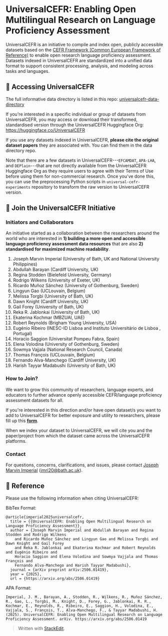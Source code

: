 # UniversalCEFR: Enabling Open Multilingual Research on Language Proficiency Assessment

UniversalCEFR is an initiative to compile and index open, publicly accessible datasets based on the [CEFR Framework (Common European Framework of Reference)](https://www.coe.int/en/web/common-european-framework-reference-languages/level-descriptions) to enable open research language proficiency assessment. Datasets indexed in UniversalCEFR are standardized into a unified data format to support consistent processing, analysis, and modeling across tasks and languages.

## :closed_book: Accessing UniversalCEFR 

The full informative data directory is listed in this repo: [universalcefr-data-directory](https://github.com/UniversalCEFR/universalcefr-data-directory)

If you're interested in a specific individual or group of datasets from UniversalCEFR, you may access or download their transformed, standardised version through the UniversalCEFR Huggingface Org: https://huggingface.co/UniversalCEFR

If you use any datasets indexed in UniversalCEFR, **please cite the original dataset papers** they are associated with. You can find them in the data directory repo.

Note that there are a few datasets in UniversalCEFR---`EFCAMDAT`, `APA-LHA`, and `DEPlain`---that are not directly available from the UniversalCEFR Huggingface Org as they require users to agree with their Terms of Use before using them for non-commercial research. Once you've done this, you can use the preprocessing Python scripts in `universal-cefr-experiments` repository to transform the raw version to UniversalCEFR version.

## 🤝 Join the UniversalCEFR Initiative

### Initiators and Collaborators
An initiative started as a collaboration between the researchers around the world who are interested in **1) building a more open and accessible language proficiency assessment data resources** that are also **2) standardised for maximized machine readability**.

 1. Joseph Marvin Imperial (University of Bath, UK and National University Philippines)
 2. Abdullah Barayan (Cardiff University, UK)
 3. Regina Stodden (Bielefeld University, Germany)
 4. Rodrigo Wilkens (University of Exeter, UK)
 5. Ricardo Muñoz Sánchez (University of Gothenburg, Sweden)
 6. Lingyun Gao (UCLouvain, Belgium)
 7. Melissa Torgbi (University of Bath, UK)
 8. Dawn Knight (Cardiff University, UK)
 9.  Gail Forey (University of Bath, UK)
 10. Reka R. Jablonkai (University of Bath, UK)
 11. Ekaterina Kochmar (MBZUAI, UAE)
 12. Robert Reynolds (Brigham Young University, USA)
 13. Eugénio Ribeiro (INESC-ID Lisboa and Instituto Universitário de Lisboa , Portugal)
 14. Horacio Saggion (Universitat Pompeu Fabra, Spain)
 15. Elena Volodina (University of Gothenburg, Sweden)
 16. Sowmya Vajjala (National Research Council, Canada)
 17. Thomas François (UCLouvain, Belgium)
 18. Fernando Alva-Manchego (Cardiff University, UK)
 19. Harish Tayyar Madabushi (University of Bath, UK)

### How to Join?
We want to grow this community of researchers, language experts, and educators to further advance openly accessible CEFR/language proficiency assessment datasets for all. 

If you're interested in this direction and/or have open dataset/s you want to add to UniversalCEFR for better exposure and utility to researchers, please fill up this **[form](https://forms.office.com/e/hjd7ew0M8C)**. 

When we index your dataset to UniversalCEFR, we will cite you and the paper/project from which the dataset came across the UniversalCEFR platforms. 

### Contact
For questions, concerns, clarifications, and issues, please contact [Joseph Marvin Imperial](https://www.josephimperial.com/) (jmri20@bath.ac.uk).

## :scroll: Reference
Please use the following information when citing UniversalCEFR:

BibTex Format:
```
@article{imperial2025universalcefr,
  title = {{UniversalCEFR: Enabling Open Multilingual Research on Language Proficiency Assessment}},
  author = {Joseph Marvin Imperial and Abdullah Barayan and Regina Stodden and Rodrigo Wilkens 
    and Ricardo Muñoz Sánchez and Lingyun Gao and Melissa Torgbi and Dawn Knight and Gail Forey 
    and Reka R. Jablonkai and Ekaterina Kochmar and Robert Reynolds and Eugénio Ribeiro and 
    Horacio Saggion and Elena Volodina and Sowmya Vajjala and Thomas François and 
    Fernando Alva-Manchego and Harish Tayyar Madabushi},
  journal = {arXiv preprint arXiv:2506.01419},
  year = {2025},
  url = {https://arxiv.org/abs/2506.01419}
```

APA Format:

```
Imperial, J. M., Barayan, A., Stodden, R., Wilkens, R., Muñoz Sánchez, R., Gao, L., Torgbi, M., Knight, D., Forey, G., Jablonkai, R. R., Kochmar, E., Reynolds, R., Ribeiro, E., Saggion, H., Volodina, E., Vajjala, S., François, T., Alva-Manchego, F., & Tayyar Madabushi, H. (2025). UniversalCEFR: Enabling Open Multilingual Research on Language Proficiency Assessment. arXiv. https://arxiv.org/abs/2506.01419
```



> Written with [StackEdit](https://stackedit.io/).
